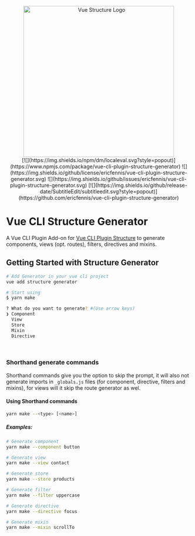 <p align=center><img width="410" src="https://user-images.githubusercontent.com/11825403/47913201-848e1000-de9b-11e8-8c51-8d269bdf4ca1.png" alt="Vue Structure Logo">
<br/>
  [![](https://img.shields.io/npm/dm/localeval.svg?style=popout)](https://www.npmjs.com/package/vue-cli-plugin-structure-generator)
  ![](https://img.shields.io/github/license/ericfennis/vue-cli-plugin-structure-generator.svg)
  ![](https://img.shields.io/github/issues/ericfennis/vue-cli-plugin-structure-generator.svg)
  [![](https://img.shields.io/github/release-date/SubtitleEdit/subtitleedit.svg?style=popout)](https://github.com/ericfennis/vue-cli-plugin-structure-generator)
</p>

# Vue CLI Structure Generator
A Vue CLI Plugin Add-on for [Vue CLI Plugin Structure](https://github.com/ericfennis/vue-cli-plugin-structure) to generate components, views (opt. routes), filters, directives and mixins. 

## Getting Started with Structure Generator
``` bash
# Add Generator in your vue cli project
vue add structure generator
```
``` bash
# Start using
$ yarn make

? What do you want to generate? #(Use arrow keys)
❯ Component
  View
  Store
  Mixin
  Directive
```
<br>

### Shorthand generate commands
Shorthand commands give you the option to skip the prompt, it will also not generate imports in ```_globals.js``` files (for component, directive, filters and mixins), for views will it skip the route generator as wel.

#### Using Shorthand commands
``` bash
yarn make --<type> [<name>]  
```

##### Examples:
``` bash
# Generate component
yarn make --component button 
```
``` bash
# Generate view
yarn make --view contact 
```
``` bash
# Generate store
yarn make --store products 
```
``` bash
# Generate filter
yarn make --filter uppercase 
```
``` bash
# Generate directive
yarn make --directive focus 
```
``` bash
# Generate mixin
yarn make --mixin scrollTo 
```
